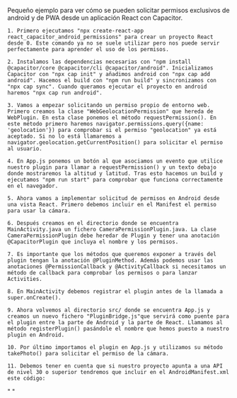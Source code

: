 Pequeño ejemplo para ver cómo se pueden solicitar permisos exclusivos de android y de PWA desde un aplicación React con Capacitor.

	1. Primero ejecutamos "npx create-react-app react_capacitor_android_permissions" para crear un proyecto React desde 0. Este comando ya no se suele utilizar pero nos puede servir perfectamente para aprender el uso de los permisos.

	2. Instalamos las dependencias necesarias con "npm install @capacitor/core @capacitor/cli @capacitor/android". Inicializamos Capacitor con "npx cap init" y añadimos android con "npx cap add android". Hacemos el build con "npm run build" y sincronizamos con "npx cap sync". Cuando queramos ejecutar el proyecto en android haremos "npx cap run android".

	3. Vamos a empezar solicitando un permiso propio de entorno web. Primero creamos la clase "WebGeolocationPermission" que hereda de WebPlugin. En esta clase ponemos el método requestPermission(). En este método primero haremos navigator.permissions.query({name: 'geolocation'}) para comprobar si el permiso "geolocation" ya está aceptado. Si no lo está llamaremos a navigator.geolocation.getCurrentPosition() para solicitar el permiso al usuario.

	4. En App.js ponemos un botón al que asociamos un evento que utilice nuestro plugin para llamar a requestPermission() y un texto debajo donde mostraremos la altitud y latitud. Tras esto hacemos un build y ejecutamos "npm run start" para comprobar que funciona correctamente en el navegador.

	5. Ahora vamos a implementar solicitud de permisos en Android desde una vista React. Primero debemos incluir en el Manifest el permiso para usar la cámara.

	6. Después creamos en el directorio donde se encuentra MainActivity.java un fichero CameraPermissionPlugin.java. La clase CameraPermissionPlugin debe heredar de Plugin y tener una anotación @CapacitorPlugin que incluya el nombre y los permisos.

	7. Es importante que los métodos que queremos exponer a través del plugin tengan la anotación @PluginMethod. Además podemos usar las anotaciones @PermissionCallback y @ActivityCallback si necesitamos un método de callback para comprobar los permisos o para lanzar Activities. 

	8. En MainActivity debemos registrar el plugin antes de la llamada a super.onCreate().

	9. Ahora volvemos al directorio src/ donde se encuentra App.js y creamos un nuevo fichero "PluginBridge.js"que servirá como puente para el plugin entre la parte de Android y la parte de React. Llamamos al método registerPlugin() pasándole el nombre que hemos puesto a nuestro plugin en Android.

	10. Por último importamos el plugin en App.js y utilizamos su método takePhoto() para solicitar el permiso de la cámara.

	11. Debemos tener en cuenta que si nuestro proyecto apunta a una API de nivel 30 o superior tendremos que incluir en el AndroidManifest.xml este código: 
"<queries>
        <intent>
            <action android:name="android.media.action.IMAGE_CAPTURE" />
        </intent>
 </queries>"
